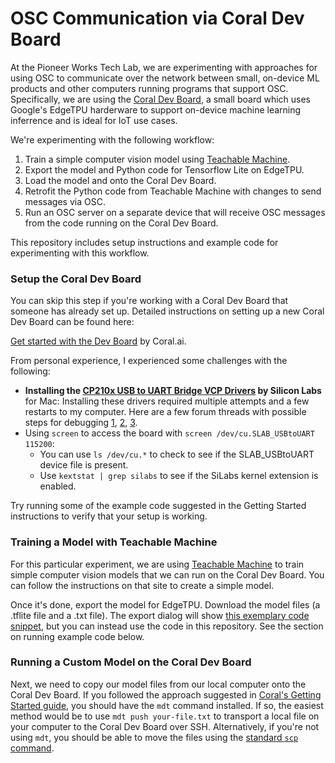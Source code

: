 # OSC Communication via Coral Dev Board

At the Pioneer Works Tech Lab, we are experimenting with approaches for using OSC to communicate over the network between small, on-device ML products and other computers running programs that support OSC. Specifically, we are using the [Coral Dev Board](https://coral.ai/products/dev-board/), a small board which uses Google's EdgeTPU harderware to support on-device machine learning inferrence and is ideal for IoT use cases.

We're experimenting with the following workflow:

1. Train a simple computer vision model using [Teachable Machine](https://teachablemachine.withgoogle.com/).
2. Export the model and Python code for Tensorflow Lite on EdgeTPU.
3. Load the model and onto the Coral Dev Board.
4. Retrofit the Python code from Teachable Machine with changes to send messages via OSC.
5. Run an OSC server on a separate device that will receive OSC messages from the code running on the Coral Dev Board.

This repository includes setup instructions and example code for experimenting with this workflow.

### Setup the Coral Dev Board

You can skip this step if you're working with a Coral Dev Board that someone has already set up. Detailed instructions on setting up a new Coral Dev Board can be found here:

[Get started with the Dev Board](https://coral.ai/docs/dev-board/get-started/) by Coral.ai.

From personal experience, I experienced some challenges with the following:

- **Installing the [CP210x USB to UART Bridge VCP Drivers](https://www.silabs.com/products/development-tools/software/usb-to-uart-bridge-vcp-drivers) by Silicon Labs** for Mac: Installing these drivers required multiple attempts and a few restarts to my computer. Here are a few forum threads with possible steps for debugging [1](https://www.silabs.com/community/interface/forum.topic.html/cp210x_usb_to_uartb-LJMf), [2](https://www.silabs.com/community/interface/knowledge-base.topic.10.10.html/usb_to_uart_bridgev-Dnef), [3](https://community.wia.io/d/2-how-to-install-usb-to-uart-bridge-vcp-drivers-on-mac-os-x).
- Using `screen` to access the board with `screen /dev/cu.SLAB_USBtoUART 115200`:
  - You can use `ls /dev/cu.*` to check to see if the SLAB_USBtoUART device file is present.
  - Use `kextstat | grep silabs` to see if the SiLabs kernel extension is enabled.

Try running some of the example code suggested in the Getting Started instructions to verify that your setup is working.

### Training a Model with Teachable Machine

For this particular experiment, we are using [Teachable Machine](https://github.com/googlecreativelab/teachablemachine-community/blob/master/snippets/markdown/image/edgetpu/python.md) to train simple computer vision models that we can run on the Coral Dev Board. You can follow the instructions on that site to create a simple model.

Once it's done, export the model for EdgeTPU. Download the model files (a .tflite file and a .txt file). The export dialog will show [this exemplary code snippet](https://github.com/googlecreativelab/teachablemachine-community/blob/master/snippets/markdown/image/edgetpu/python.md), but you can instead use the code in this repository. See the section on running example code below.

### Running a Custom Model on the Coral Dev Board

Next, we need to copy our model files from our local computer onto the Coral Dev Board. If you followed the approach suggested in [Coral's Getting Started guide](https://coral.ai/docs/dev-board/get-started/#2-connect-to-the-boards-shell-via-mdt), you should have the `mdt` command installed. If so, the easiest method would be to use `mdt push your-file.txt` to transport a local file on your computer to the Coral Dev Board over SSH. Alternatively, if you're not using `mdt`, you should be able to move the files using the [standard `scp` command](https://www.ssh.com/ssh/scp).
